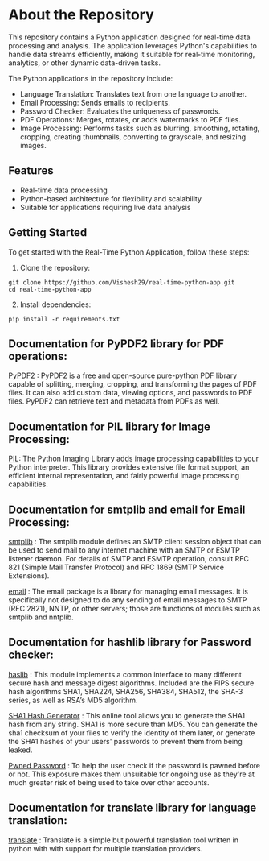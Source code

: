 # About the Repository

This repository contains a Python application designed for real-time data processing and analysis. The application leverages Python's capabilities to handle data streams efficiently, making it suitable for real-time monitoring, analytics, or other dynamic data-driven tasks.

The Python applications in the repository include:

- Language Translation: Translates text from one language to another.
- Email Processing: Sends emails to recipients.
- Password Checker: Evaluates the uniqueness of passwords.
- PDF Operations: Merges, rotates, or adds watermarks to PDF files.
- Image Processing: Performs tasks such as blurring, smoothing, rotating, cropping, creating thumbnails, converting to grayscale, and resizing images.

## Features
- Real-time data processing
- Python-based architecture for flexibility and scalability
- Suitable for applications requiring live data analysis

## Getting Started
To get started with the Real-Time Python Application, follow these steps:

1. Clone the repository:
```
git clone https://github.com/Vishesh29/real-time-python-app.git
cd real-time-python-app
```

2. Install dependencies:
```
pip install -r requirements.txt
```

## Documentation for PyPDF2 library for PDF operations:
[PyPDF2](https://pypdf2.readthedocs.io/en/3.x/) : PyPDF2 is a free and open-source pure-python PDF library capable of splitting, merging, cropping, and transforming the pages of PDF files. It can also add custom data, viewing options, and passwords to PDF files. PyPDF2 can retrieve text and metadata from PDFs as well.

## Documentation for PIL library for Image Processing:
[PIL](https://pillow.readthedocs.io/en/stable/): The Python Imaging Library adds image processing capabilities to your Python interpreter. This library provides extensive file format support, an efficient internal representation, and fairly powerful image processing capabilities.

## Documentation for smtplib and email for Email Processing:
[smtplib](https://docs.python.org/3/library/smtplib.html) : The smtplib module defines an SMTP client session object that can be used to send mail to any internet machine with an SMTP or ESMTP listener daemon. For details of SMTP and ESMTP operation, consult RFC 821 (Simple Mail Transfer Protocol) and RFC 1869 (SMTP Service Extensions).

[email](https://docs.python.org/3/library/email.html) : The email package is a library for managing email messages. It is specifically not designed to do any sending of email messages to SMTP (RFC 2821), NNTP, or other servers; those are functions of modules such as smtplib and nntplib. 

## Documentation for hashlib library for Password checker:
[haslib](https://docs.python.org/3/library/hashlib.html) : This module implements a common interface to many different secure hash and message digest algorithms. Included are the FIPS secure hash algorithms SHA1, SHA224, SHA256, SHA384, SHA512, the SHA-3 series, as well as RSA’s MD5 algorithm.

[SHA1 Hash Generator](https://passwordsgenerator.net/sha1-hash-generator/) : This online tool allows you to generate the SHA1 hash from any string. SHA1 is more secure than MD5. You can generate the sha1 checksum of your files to verify the identity of them later, or generate the SHA1 hashes of your users' passwords to prevent them from being leaked.

[Pwned Password](https://haveibeenpwned.com/Passwords) : To help the user check if the password is pawned before or not. This exposure makes them unsuitable for ongoing use as they're at much greater risk of being used to take over other accounts.

## Documentation for translate library for language translation:
[translate](https://translate-python.readthedocs.io/en/latest/) : Translate is a simple but powerful translation tool written in python with with support for multiple translation providers.
